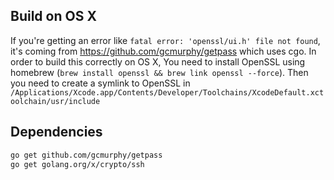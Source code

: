 ## Build on OS X
If you're getting an error like `fatal error: 'openssl/ui.h' file not found`, it's coming from https://github.com/gcmurphy/getpass which uses cgo.
In order to build this correctly on OS X, You need to install OpenSSL using homebrew (`brew install openssl && brew link openssl --force`). Then you need to create a symlink to OpenSSL in `/Applications/Xcode.app/Contents/Developer/Toolchains/XcodeDefault.xctoolchain/usr/include`

## Dependencies
```bash
go get github.com/gcmurphy/getpass
go get golang.org/x/crypto/ssh
```